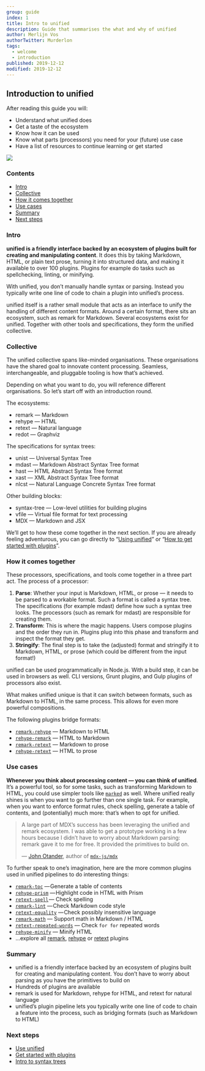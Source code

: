 ```yaml
---
group: guide
index: 1
title: Intro to unified
description: Guide that summarises the what and why of unified
author: Merlijn Vos
authorTwitter: Murderlon
tags:
  - welcome
  - introduction
published: 2019-12-12
modified: 2019-12-12
---
```


## Introduction to unified

After reading this guide you will:

*   Understand what unified does
*   Get a taste of the ecosystem
*   Know how it can be used
*   Know what parts (processors) you need for your (future) use case
*   Have a list of resources to continue learning or get started

![][unified-overview]

### Contents

*   [Intro](#intro)
*   [Collective](#collective)
*   [How it comes together](#how-it-comes-together)
*   [Use cases](#use-cases)
*   [Summary](#summary)
*   [Next steps](#next-steps)

### Intro

**unified is a friendly interface backed by an ecosystem of plugins built for
creating and manipulating content**.
It does this by taking Markdown, HTML, or plain text prose, turning it into
structured data, and making it available to over 100 plugins.
Plugins for example do tasks such as spellchecking, linting, or minifying.

With unified, you don’t manually handle syntax or parsing.
Instead you typically write one line of code to chain a plugin into unified’s
process.

unified itself is a rather small module that acts as an interface to unify the
handling of different content formats.
Around a certain format, there sits an ecosystem, such as remark for Markdown.
Several ecosystems exist for unified.
Together with other tools and specifications, they form the unified collective.

### Collective

The unified collective spans like-minded organisations.
These organisations have the shared goal to innovate content processing.
Seamless, interchangeable, and pluggable tooling is how that’s achieved.

Depending on what you want to do, you will reference different organisations.
So let’s start off with an introduction round.

The ecosystems:

*   remark — Markdown
*   rehype — HTML
*   retext — Natural language
*   redot — Graphviz

The specifications for syntax trees:

*   unist — Universal Syntax Tree
*   mdast — Markdown Abstract Syntax Tree format
*   hast — HTML Abstract Syntax Tree format
*   xast — XML Abstract Syntax Tree format
*   nlcst — Natural Language Concrete Syntax Tree format

Other building blocks:

*   syntax-tree — Low-level utilities for building plugins
*   vfile — Virtual file format for text processing
*   MDX — Markdown and JSX

We’ll get to how these come together in the next section.
If you are already feeling adventurous, you can go directly to
“[Using unified][using-unified]” or
“[How to get started with plugins][using-plugins]”.

### How it comes together

These processors, specifications, and tools come together in a three part act.
The process of a processor:

1.  **Parse**:
    Whether your input is Markdown, HTML, or prose — it needs to be parsed to a
    workable format.
    Such a format is called a syntax tree.
    The specifications (for example mdast) define how such a syntax tree looks.
    The processors (such as remark for mdast) are responsible for creating them.
2.  **Transform**:
    This is where the magic happens.
    Users compose plugins and the order they run in.
    Plugins plug into this phase and transform and inspect the format they get.
3.  **Stringify**:
    The final step is to take the (adjusted) format and stringify it to
    Markdown, HTML, or prose (which could be different from the input format!)

unified can be used programmatically in Node.js.
With a build step, it can be used in browsers as well.
CLI versions, Grunt plugins, and Gulp plugins of processors also exist.

What makes unified unique is that it can switch between formats, such as
Markdown to HTML, in the same process.
This allows for even more powerful compositions.

The following plugins bridge formats:

*   [`remark-rehype`][remark-rehype] — Markdown to HTML
*   [`rehype-remark`][rehype-remark] — HTML to Markdown
*   [`remark-retext`][remark-retext] — Markdown to prose
*   [`rehype-retext`][rehype-retext] — HTML to prose

### Use cases

**Whenever you think about processing content — you can think of unified**.
It’s a powerful tool, so for some tasks, such as transforming Markdown to HTML,
you could use simpler tools like [`marked`][marked] as well.
Where unified really shines is when you want to go further than one single task.
For example, when you want to enforce format rules, check spelling, generate a
table of contents, and (potentially) much more: that’s when to opt for unified.

> A large part of MDX’s success has been leveraging the unified and remark
> ecosystem.
> I was able to get a prototype working in a few hours because I didn’t have to
> worry about Markdown parsing: remark gave it to me for free.
> It provided the primitives to build on.
>
> — [John Otander][john], author of [`mdx-js/mdx`][mdx]

To further speak to one’s imagination, here are the more common plugins used in
unified pipelines to do interesting things:

*   [`remark-toc`][remark-toc] — Generate a table of contents
*   [`rehype-prism`][rehype-prism] — Highlight code in HTML with Prism
*   [`retext-spell`][retext-spell] — Check spelling
*   [`remark-lint`][remark-lint] — Check Markdown code style
*   [`retext-equality`][retext-equality] — Check possibly insensitive language
*   [`remark-math`][remark-math] — Support math in Markdown / HTML
*   [`retext-repeated-words`][retext-repeated-words]
    — Check `for for` repeated words
*   [`rehype-minify`][rehype-minify] — Minify HTML
*   …explore all [remark][all-remark-plugins], [rehype][all-rehype-plugins]
    or [retext][all-retext-plugins] plugins

### Summary

*   unified is a friendly interface backed by an ecosystem of plugins built for
    creating and manipulating content.
    You don’t have to worry about parsing as you have the primitives to build
    on
*   Hundreds of plugins are available
*   remark is used for Markdown, rehype for HTML, and retext for natural
    language
*   unified’s plugin pipeline lets you typically write one line of code to chain
    a feature into the process, such as bridging formats
    (such as Markdown to HTML)

### Next steps

*   [Use unified][using-unified]
*   [Get started with plugins][using-plugins]
*   [Intro to syntax trees][intro-to-syntax-trees]

<!--Definitions-->

[mdx]: https://github.com/mdx-js/mdx

[john]: https://github.com/johno/

[remark-rehype]: https://github.com/remarkjs/remark-rehype/

[rehype-remark]: https://github.com/rehypejs/rehype-remark

[remark-retext]: https://github.com/remarkjs/remark-retext/

[rehype-retext]: https://github.com/rehypejs/rehype-retext

[remark-toc]: https://github.com/remarkjs/remark-toc

[rehype-prism]: https://github.com/mapbox/rehype-prism

[retext-spell]: https://github.com/retextjs/retext-spell

[remark-lint]: https://github.com/remarkjs/remark-lint

[retext-equality]: https://github.com/retextjs/retext-equality

[remark-math]: https://github.com/remarkjs/remark-math

[retext-repeated-words]: https://github.com/retextjs/retext-repeated-words

[rehype-minify]: https://github.com/rehypejs/rehype-minify

[all-remark-plugins]: https://github.com/topics/remark-plugin

[all-rehype-plugins]: https://github.com/topics/rehype-plugin

[all-retext-plugins]: https://github.com/topics/retext-plugin

[marked]: https://github.com/markedjs/marked

[unified-overview]: /image/unified-overview.png

[using-unified]: /learn/guide/using-unified/

[using-plugins]: /learn/guide/using-plugins/

[intro-to-syntax-trees]: /learn/guide/introduction-to-syntax-trees/
